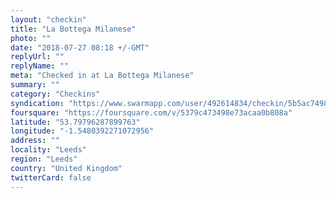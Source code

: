 ```yaml
---
layout: "checkin"
title: "La Bottega Milanese"
photo: ""
date: "2018-07-27 08:18 +/-GMT"
replyUrl: ""
replyName: ""
meta: "Checked in at La Bottega Milanese"
summary: ""
category: "Checkins"
syndication: "https://www.swarmapp.com/user/492614834/checkin/5b5ac749838e5900392567b2"
foursquare: "https://foursquare.com/v/5379c473498e73acaa0b808a"
latitude: "53.79796287899763"
longitude: "-1.5480392271072956"
address: ""
locality: "Leeds"
region: "Leeds"
country: "United Kingdom"
twitterCard: false
---
```


